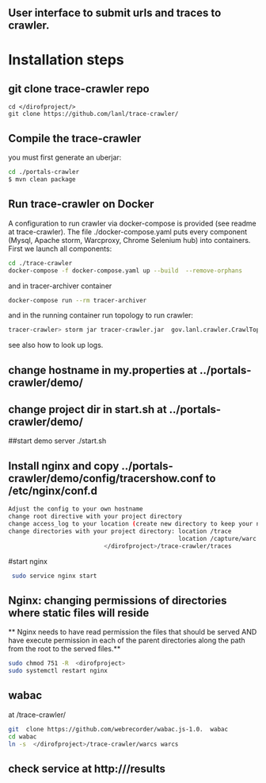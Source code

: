 ## User interface to submit urls and traces to crawler.
# Installation steps
## git clone trace-crawler repo
```
cd </dirofproject/>
git clone https://github.com/lanl/trace-crawler/
```
## Compile the trace-crawler

 you must first generate an uberjar:

``` sh
cd ./portals-crawler
$ mvn clean package
```  
## Run trace-crawler  on Docker
A configuration to run crawler via docker-compose is provided (see readme at trace-crawler). 
The file ./docker-compose.yaml puts every component (Mysql, Apache storm, Warcproxy, Chrome Selenium hub) into  containers.
First we launch all components:

``` sh
cd ./trace-crawler
docker-compose -f docker-compose.yaml up --build  --remove-orphans
```
and in tracer-archiver container
``` sh
docker-compose run --rm tracer-archiver
```
and in the running container run topology to run crawler:
``` sh
tracer-crawler> storm jar tracer-crawler.jar  gov.lanl.crawler.CrawlTopology -conf crawler-conf-docker.yaml
```
see also how to look up logs. 

## change hostname in my.properties at ../portals-crawler/demo/
## change project dir in start.sh at ../portals-crawler/demo/

##start demo server
./start.sh 

## Install nginx and copy ../portals-crawler/demo/config/tracershow.conf to /etc/nginx/conf.d
``` sh
Adjust the config to your own hostname
change root directive with your project directory
change access_log to your location (create new directory to keep your nginx logs) 
change directories with your project directory: location /trace 
                                                location /capture/warc 
                           </dirofproject>/trace-crawler/traces
```
#start nginx
``` sh
 sudo service nginx start
```
## Nginx: changing permissions of directories where static files will reside
** Nginx needs to have read permission the files that should be served AND have execute permission in each of the parent directories along the path from the root to the served files.**
``` sh
sudo chmod 751 -R  <dirofproject>
sudo systemctl restart nginx
```
## wabac
at </dirofproject>/trace-crawler/ 
``` sh
git  clone https://github.com/webrecorder/wabac.js-1.0.  wabac
cd wabac
ln -s  </dirofproject>/trace-crawler/warcs warcs

```
## check service at http://<hostname>/results



 

